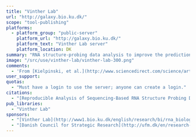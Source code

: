 ```yaml
---
title: "Vinther Lab"
url: "http://galaxy.bio.ku.dk/"
scope: "tool-publishing"
platforms:
  - platform_group: "public-server"
    platform_url: "http://galaxy.bio.ku.dk/"
    platform_text: "Vinther Lab server"
    platform_location: DK
summary: "RNA structure-probing data analysis to improve the prediction of RNA secondary and tertiary structure and allow structural changes to be identified and investigated. "
image: "/src/use/vinther-lab/vinther-lab-300.png"
comments:
  - 'From [Kielpinski, et al.](http://www.sciencedirect.com/science/article/pii/S0076687915000713): "a collection of tools, which allow raw sequencing reads to be converted to normalized probing values using different published strategies. In addition, we also provide tools for visualization of the probing data in the UCSC Genome Browser and for converting RNA coordinates to genomic coordinates and vice versa. The collection is implemented as functions in the R statistical environment and as tools in the Galaxy platform, making them easily accessible for the scientific community."'
user_support:
quotas:
  - "Must have a login to use the server; anyone can create a login."
citations:
  - "[Reproducible Analysis of Sequencing-Based RNA Structure Probing Data with User-Friendly Tools](http://www.sciencedirect.com/science/article/pii/S0076687915000713) by Lukasz Jan Kielpinski, Nikolaos Sidiropoulos, Jeppe Vinther, * Methods in Enzymology*, DOI: 10.1016/bs.mie.2015.01.014:"
pub_libraries:
  - "Vinther Lab"
sponsors:
  - "[Vinther Lab](http://www1.bio.ku.dk/english/research/bi/rna_biologi/vinther/), [Department of Biology](http://cms.ku.dk/nat-sites/bio-sites/bio/english/), [University of Copenhagen](http://www.ku.dk/english/)."
  - "[Danish Council for Strategic Research](http://ufm.dk/en/research-and-innovation/councils-and-commissions/the-danish-council-for-strategic-research/the-danish-council-for-strategic-research) [Center for Computational and Applied Transcriptomics](http://rna.dk/)"
---
```

